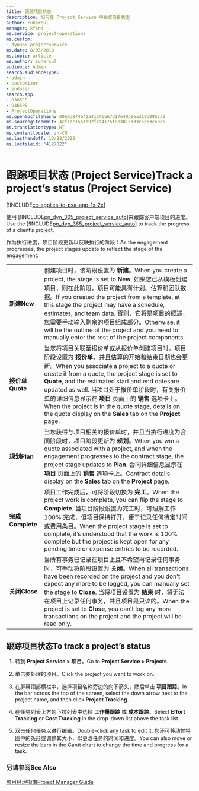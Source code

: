 ```yaml
---
title: 跟踪项目状态
description: 如何在 Project Service 中跟踪项目状态
author: ruhercul
manager: kfend
ms.service: project-operations
ms.custom:
- dyn365-projectservice
ms.date: 8/03/2018
ms.topic: article
ms.author: ruhercul
audience: Admin
search.audienceType:
- admin
- customizer
- enduser
search.app:
- D365CE
- D365PS
- ProjectOperations
ms.openlocfilehash: 00b6d874b42a415fe567d17e49c0ea319d8952a0
ms.sourcegitcommit: 4cf1dc1561b92fca4175f0b3813133c5e63ce8e6
ms.translationtype: HT
ms.contentlocale: zh-CN
ms.lasthandoff: 10/28/2020
ms.locfileid: "4127822"
---
```

# <a name="track-a-projects-status-project-service"></a><span data-ttu-id="c46fb-103">跟踪项目状态 (Project Service)</span><span class="sxs-lookup"><span data-stu-id="c46fb-103">Track a project’s status (Project Service)</span></span>

[!INCLUDE[cc-applies-to-psa-app-1x-2x](../includes/cc-applies-to-psa-app-1x-2x.md)]

<span data-ttu-id="c46fb-104">使用 [!INCLUDE[pn_dyn_365_project_service_auto](../includes/pn-dyn-365-project-service-auto.md)]来跟踪客户端项目的进度。</span><span class="sxs-lookup"><span data-stu-id="c46fb-104">Use the [!INCLUDE[pn_dyn_365_project_service_auto](../includes/pn-dyn-365-project-service-auto.md)] to track the progress of a client’s project.</span></span>  

<span data-ttu-id="c46fb-105">作为执行进度，项目阶段更新以反映执行的阶段：</span><span class="sxs-lookup"><span data-stu-id="c46fb-105">As the engagement progresses, the project stages update to reflect the stage of the engagement:</span></span>  


|              |                                                                                                                                                                                                                                                                                                  |
|--------------|--------------------------------------------------------------------------------------------------------------------------------------------------------------------------------------------------------------------------------------------------------------------------------------------------|
|   <span data-ttu-id="c46fb-106">**新建**</span><span class="sxs-lookup"><span data-stu-id="c46fb-106">**New**</span></span>    | <span data-ttu-id="c46fb-107">创建项目时，该阶段设置为 **新建**。</span><span class="sxs-lookup"><span data-stu-id="c46fb-107">When you create a project, the stage is set to **New**.</span></span> <span data-ttu-id="c46fb-108">如果您已从模板创建项目，则在此阶段，项目可能具有计划、估算和团队数据。</span><span class="sxs-lookup"><span data-stu-id="c46fb-108">If you created the project from a template, at this stage the project may have a schedule, estimates, and team data.</span></span> <span data-ttu-id="c46fb-109">否则，它将是项目的概述，您需要手动输入剩余的项目组成部分。</span><span class="sxs-lookup"><span data-stu-id="c46fb-109">Otherwise, it will be the outline of the project and you need to manually enter the rest of the project components.</span></span> |
|  <span data-ttu-id="c46fb-110">**报价单**</span><span class="sxs-lookup"><span data-stu-id="c46fb-110">**Quote**</span></span>   |      <span data-ttu-id="c46fb-111">当您将项目关联至报价单或从报价单创建项目时，项目阶段设置为 **报价单**，并且估算的开始和结束日期也会更新。</span><span class="sxs-lookup"><span data-stu-id="c46fb-111">When you associate a project to a quote or create it from a quote, the project stage is set to **Quote**, and the estimated start and end datesare updated as well.</span></span> <span data-ttu-id="c46fb-112">当项目处于报价单阶段时，有关报价单的详细信息显示在 **项目** 页面上的 **销售** 选项卡上。</span><span class="sxs-lookup"><span data-stu-id="c46fb-112">When the project is in the quote stage, details on the quote display on the **Sales** tab on the **Project** page.</span></span>      |
|   <span data-ttu-id="c46fb-113">**规划**</span><span class="sxs-lookup"><span data-stu-id="c46fb-113">**Plan**</span></span>   |                                     <span data-ttu-id="c46fb-114">当您获得与项目相关的报价单时，并且当执行进度为合同阶段时，项目阶段更新为 **规划**。</span><span class="sxs-lookup"><span data-stu-id="c46fb-114">When you win a quote associated with a project, and when the engagement progresses to the contract stage, the project stage updates to **Plan**.</span></span> <span data-ttu-id="c46fb-115">合同详细信息显示在 **项目** 页面上的 **销售** 选项卡上。</span><span class="sxs-lookup"><span data-stu-id="c46fb-115">Contract details display on the **Sales** tab on the **Project** page.</span></span>                                      |
| <span data-ttu-id="c46fb-116">**完成**</span><span class="sxs-lookup"><span data-stu-id="c46fb-116">**Complete**</span></span> |                    <span data-ttu-id="c46fb-117">项目工作完成后，可将阶段切换为 **完工**。</span><span class="sxs-lookup"><span data-stu-id="c46fb-117">When the project work is complete, you can flip the stage to **Complete**.</span></span> <span data-ttu-id="c46fb-118">当项目阶段设置为完工时，可理解工作 100% 完成，但项目保持打开，便于记录任何待定时间或费用条目。</span><span class="sxs-lookup"><span data-stu-id="c46fb-118">When the project stage is set to complete, it’s understood that the work is 100% complete but the project is kept open for any pending time or expense entries to be recorded.</span></span>                     |
|  <span data-ttu-id="c46fb-119">**关闭**</span><span class="sxs-lookup"><span data-stu-id="c46fb-119">**Close**</span></span>   |           <span data-ttu-id="c46fb-120">当所有事务已记录在项目上且不希望再记录任何事务时，可手动将阶段设置为 **关闭**。</span><span class="sxs-lookup"><span data-stu-id="c46fb-120">When all transactions have been recorded on the project and you don't expect any more to be logged, you can manually set the stage to **Close**.</span></span> <span data-ttu-id="c46fb-121">当将项目设置为 **结束** 时，将无法在项目上记录任何事务，并且项目是只读的。</span><span class="sxs-lookup"><span data-stu-id="c46fb-121">When the project is set to **Close**, you can’t log any more transactions on the project and the project will be read only.</span></span>           |

## <a name="to-track-a-projects-status"></a><span data-ttu-id="c46fb-122">跟踪项目状态</span><span class="sxs-lookup"><span data-stu-id="c46fb-122">To track a project’s status</span></span>  

1.  <span data-ttu-id="c46fb-123">转到 **Project Service > 项目**。</span><span class="sxs-lookup"><span data-stu-id="c46fb-123">Go to **Project Service > Projects**.</span></span>  

2.  <span data-ttu-id="c46fb-124">单击要处理的项目。</span><span class="sxs-lookup"><span data-stu-id="c46fb-124">Click the project you want to work on.</span></span>  

3.  <span data-ttu-id="c46fb-125">在屏幕顶部横栏中，选择项目名称旁边的向下箭头，然后单击 **项目跟踪**。</span><span class="sxs-lookup"><span data-stu-id="c46fb-125">In the bar across the top of the screen, select the down arrow next to the project name, and then click **Project Tracking**.</span></span>  

4.  <span data-ttu-id="c46fb-126">在任务列表上方的下拉列表中选择 **工作量跟踪** 或 **成本跟踪**。</span><span class="sxs-lookup"><span data-stu-id="c46fb-126">Select **Effort Tracking** or **Cost Tracking** in the drop-down list above the task list.</span></span>  

5.  <span data-ttu-id="c46fb-127">双击任何任务以进行编辑。</span><span class="sxs-lookup"><span data-stu-id="c46fb-127">Double-click any task to edit it.</span></span> <span data-ttu-id="c46fb-128">您还可移动甘特图中的条形或调整其大小，以更改任务的时间和进度。</span><span class="sxs-lookup"><span data-stu-id="c46fb-128">You can also move or resize the bars in the Gantt chart to change the time and progress for a task.</span></span>  

### <a name="see-also"></a><span data-ttu-id="c46fb-129">另请参阅</span><span class="sxs-lookup"><span data-stu-id="c46fb-129">See Also</span></span>  
 [<span data-ttu-id="c46fb-130">项目经理指南</span><span class="sxs-lookup"><span data-stu-id="c46fb-130">Project Manager Guide</span></span>](../psa/project-manager-guide.md)
